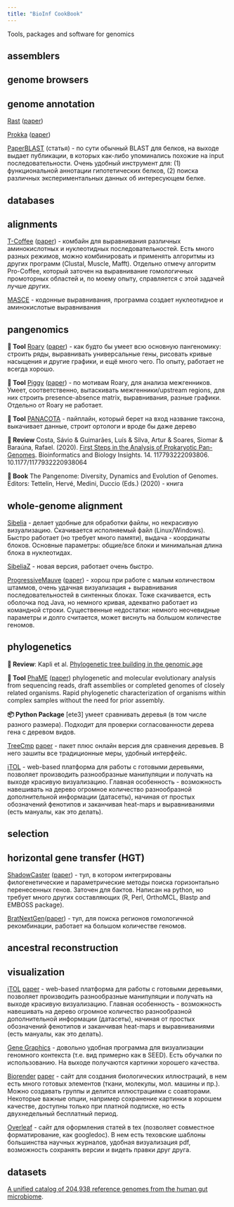 ```yaml
---
title: "BioInf CookBook"
---
```

Tools, packages and software for genomics

## assemblers

## genome browsers

## genome annotation

[Rast](https://kbase.us/applist/apps/RAST_SDK/reannotate_microbial_genome/release?gclid=Cj0KCQjw59n8BRD2ARIsAAmgPmI2nvh6bDU_OkagT76hMuxDqv7jBRq2GXqc1u3LZqa-cwpUuOqcfrEaAvdUEALw_wcB) ([paper](https://bmcgenomics.biomedcentral.com/articles/10.1186/1471-2164-9-75))

[Prokka](https://github.com/tseemann/prokka) ([paper](https://academic.oup.com/bioinformatics/article/30/14/2068/2390517))

[PaperBLAST]() (статья) - по сути обычный BLAST для белков, на выходе выдает публикации, в которых как-либо упоминались похожие на input последовательности. Очень удобный инструмент для: (1) функциональной аннотации гипотетических белков, (2) поиска различных экспериментальных данных об интересующем белке.

## databases

## alignments

[T-Coffee](http://tcoffee.crg.cat/) ([paper](http://tcoffee.crg.cat/)) - комбайн для выравнивания различных аминокислотных и нуклеотидных последовательностей. Есть много разных режимов, можно комбинировать и применять алгоритмы из других программ (Clustal, Muscle, Mafft). Отдельно отмечу алгоритм Pro-Coffee, который заточен на выравнивание гомологичных промоторных областей и, по моему опыту, справляется с этой задачей лучше других.

[MASCE](https://bioweb.supagro.inra.fr/macse/) - кодонные выравнивания, программа создает нуклеотидное и аминокислотые выравнивания

## pangenomics

**🔧 Tool** [Roary](https://sanger-pathogens.github.io/Roary/) ([paper](https://sanger-pathogens.github.io/Roary/)) - как будто бы умеет всю основную пангеномику: строить ряды, выравнивать универсальные гены, рисовать кривые насыщения и другие графики, и ещё много чего. По опыту, работает не всегда хорошо.

**🔧 Tool** [Piggy](https://sanger-pathogens.github.io/Roary/) ([paper](https://academic.oup.com/gigascience/article/7/4/giy015/4919733))  - по мотивам Roary, для анализа межгенников. Умеет, соответственно, вытаскивать межгенники/upstream regions, для них строить presence-absence matrix, выравнивания, разные графики. Отдельно от Roary не работает.

**🔧 Tool** [PANACOTA](https://academic.oup.com/gigascience/article/7/4/giy015/4919733) - пайплайн, который берет на вход название таксона, выкачивает данные, строит ортологи и вроде бы даже дерево

**📄 Review** Costa, Sávio & Guimarães, Luís & Silva, Artur & Soares, Siomar & Baraúna, Rafael. (2020). [First Steps in the Analysis of Prokaryotic Pan-Genomes](https://journals.sagepub.com/doi/full/10.1177/1177932220938064). Bioinformatics and Biology Insights. 14. 117793222093806. 10.1177/1177932220938064

**📖 Book** The Pangenome: Diversity, Dynamics and Evolution of Genomes. Editors: Tettelin, Hervé, Medini, Duccio (Eds.) (2020) - книга


## whole-genome alignment

[Sibelia](http://bioinf.spbau.ru/sibelia) - делает удобные для обработки файлы, но некрасивую визуализацию. Скачивается исполняемый файл (Linux/Windows). Быстро работает (но требует много памяти), выдача - координаты блоков. Основные параметры: общие/все блоки и минимальная длина блока в нуклеотидах.

[SibeliaZ](https://www.biorxiv.org/content/10.1101/548123v2) - новая версия, работает очень быстро.

[ProgressiveMauve](http://darlinglab.org/mauve/mauve.html) ([paper](https://www.ncbi.nlm.nih.gov/pubmed/20593022)) - хорош при работе с малым количеством штаммов, очень удачная визуализация + выравнивания последовательностей в синтенных блоках. Тоже скачивается, есть оболочка под Java, но немного кривая, адекватно работает из командной строки. Существенные недостатки: немного неочевидные параметры и долго считается, может виснуть на большом количестве геномов.

## phylogenetics
**📄 Review**: Kapli et al. [Phylogenetic tree building in the genomic age](https://pubmed.ncbi.nlm.nih.gov/32424311/)

**🔧 Tool** [PhaME](https://github.com/LANL-Bioinformatics/PhaME) ([paper](https://www.nature.com/articles/s41598-020-58356-1)) phylogenetic and molecular evolutionary analysis from sequencing reads, draft assemblies or completed genomes of closely related organisms. Rapid phylogenetic characterization of organisms within complex samples without the need for prior assembly.

**📦 Python Package** [ete3] умеет сравнивать деревья (в том числе разного размера). Подходит для проверки согласованности дерева гена с деревом видов.

[TreeCmp](https://bioweb.supagro.inra.fr/macse/) [paper](https://besjournals.onlinelibrary.wiley.com/doi/full/10.1111/2041-210X.13358) - пакет плюс онлайн версия для сравнения деревьев. В него зашиты все традиционные меры, удобный интерфейс.

[iTOL](https://besjournals.onlinelibrary.wiley.com/doi/full/10.1111/2041-210X.13358) - web-based платформа для работы с готовыми деревьями, позволяет производить разнообразные манипуляции и получать на выходе красивую визуализацию. Главная особенность - возможность навешивать на дерево огромное количество разнообразной дополнительной информации (датасеты), начиная от простых обозначений фенотипов и заканчивая heat-maps и выравниваниями (есть мануалы, как это делать).

## selection

## horizontal gene transfer (HGT)

[ShadowCaster](https://shadowcaster.readthedocs.io/en/latest/) ([paper](https://www.ncbi.nlm.nih.gov/pmc/articles/PMC7397055/)) - тул, в котором интегрированы филогенетические и параметрические методы поиска горизонтально перенесенных генов. Заточен для бактов. Написан на python, но требует много других составляющих (R, Perl, OrthoMCL, Blastp and EMBOSS package).

[BratNextGen](https://www.ncbi.nlm.nih.gov/pmc/articles/PMC7397055/)([paper](https://www.ncbi.nlm.nih.gov/pmc/articles/PMC7397055/)) - тул, для поиска регионов гомологичной рекомбинации, работает на большом количестве геномов.

## ancestral reconstruction

## visualization

[iTOL](https://besjournals.onlinelibrary.wiley.com/doi/full/10.1111/2041-210X.13358) [paper](https://www.ncbi.nlm.nih.gov/pmc/articles/PMC7397055/) - web-based платформа для работы с готовыми деревьями, позволяет производить разнообразные манипуляции и получать на выходе красивую визуализацию. Главная особенность - возможность навешивать на дерево огромное количество разнообразной дополнительной информации (датасеты), начиная от простых обозначений фенотипов и заканчивая heat-maps и выравниваниями (есть мануалы, как это делать).

[Gene Graphics](https://www.ncbi.nlm.nih.gov/pmc/articles/PMC7397055/) - довольно удобная программа для визуализации геномного контекста (т.е. вид примерно как в SEED). Есть обучалки по использованию. На выходе получаются картинки хорошего качества.

[Biorender](https://biorender.com/) [paper](https://www.ncbi.nlm.nih.gov/pmc/articles/PMC7397055/) - сайт для создания биологических иллюстраций, в нем есть много готовых элементов (ткани, молекулы, мол. машины и пр.). Можно создавать группы и делится иллюстрациями с соавторами. Некоторые важные опции, например сохранение картинки в хорошем качестве, доступны только при платной подписке, но есть двухнедельный бесплатный период.

[Overleaf](https://www.ncbi.nlm.nih.gov/pmc/articles/PMC7397055/) - сайт для оформления статей в tex (позволяет совместное форматирование, как googledoc). В нем есть теховские шаблоны большинства научных журналов, удобная визуализация pdf, возможность сохранять версии и видеть правки друг друга.

## datasets

[A unified catalog of 204,938 reference genomes from the human gut microbiome](https://www.nature.com/articles/s41587-020-0603-3).
